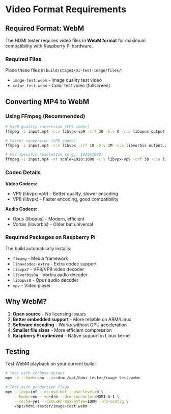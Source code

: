 # Video Format Requirements

## Required Format: WebM

The HDMI tester requires video files in **WebM format** for maximum compatibility with Raspberry Pi hardware.

### Required Files

Place these files in `build/stage3/01-test-image/files/`:
- `image-test.webm` - Image quality test video
- `color_test.webm` - Color test video (fullscreen)

## Converting MP4 to WebM

### Using FFmpeg (Recommended)

```bash
# High quality conversion (VP9 codec)
ffmpeg -i input.mp4 -c:v libvpx-vp9 -crf 30 -b:v 0 -c:a libopus output.webm

# Faster conversion (VP8 codec)
ffmpeg -i input.mp4 -c:v libvpx -crf 10 -b:v 1M -c:a libvorbis output.webm

# For specific resolution (e.g., 1920x1080)
ffmpeg -i input.mp4 -vf scale=1920:1080 -c:v libvpx-vp9 -crf 30 -c:a libopus output.webm
```

### Codec Details

**Video Codecs:**
- VP9 (libvpx-vp9) - Better quality, slower encoding
- VP8 (libvpx) - Faster encoding, good compatibility

**Audio Codecs:**
- Opus (libopus) - Modern, efficient
- Vorbis (libvorbis) - Older but universal

### Required Packages on Raspberry Pi

The build automatically installs:
- `ffmpeg` - Media framework
- `libavcodec-extra` - Extra codec support
- `libvpx7` - VP8/VP9 video decoder
- `libvorbis0a` - Vorbis audio decoder
- `libopus0` - Opus audio decoder
- `mpv` - Video player

## Why WebM?

1. **Open source** - No licensing issues
2. **Better embedded support** - More reliable on ARM/Linux
3. **Software decoding** - Works without GPU acceleration
4. **Smaller file sizes** - More efficient compression
5. **Raspberry Pi optimized** - Native support in Linux kernel

## Testing

Test WebM playback on your current build:

```bash
# Test with verbose output
mpv -v --hwdec=no --vo=drm /opt/hdmi-tester/image-test.webm

# Test with production flags
mpv --loop=inf --no-osd-bar --osd-level=0 \
    --hwdec=no --vo=drm --drm-connector=HDMI-A-1 \
    --cache=yes --demuxer-max-bytes=100M --no-config \
    /opt/hdmi-tester/image-test.webm
```
